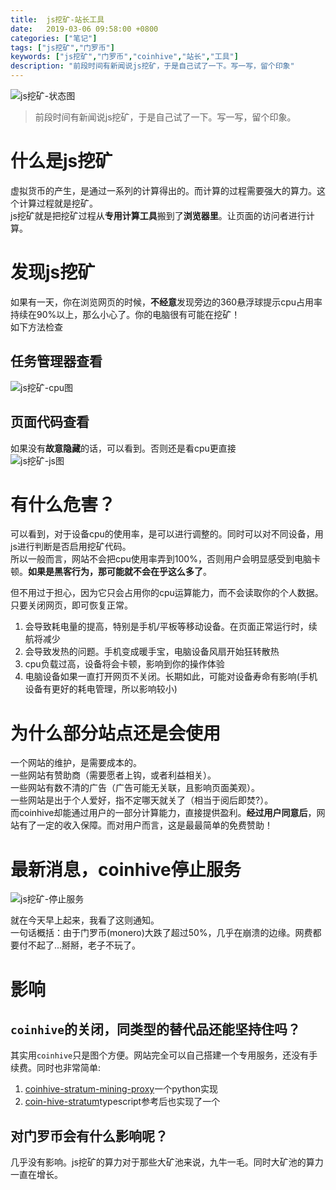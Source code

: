 ```yaml
---
title:  js挖矿-站长工具
date:   2019-03-06 09:58:00 +0800
categories: ["笔记"]
tags: ["js挖矿","门罗币"]
keywords: ["js挖矿","门罗币","coinhive","站长","工具"]
description: "前段时间有新闻说js挖矿，于是自己试了一下。写一写，留个印象"
---
```


![js挖矿-状态图](/images/server/js挖矿-状态图.jpg)  
> 前段时间有新闻说js挖矿，于是自己试了一下。写一写，留个印象。

什么是js挖矿
===
虚拟货币的产生，是通过一系列的计算得出的。而计算的过程需要强大的算力。这个计算过程就是挖矿。  
js挖矿就是把挖矿过程从**专用计算工具**搬到了**浏览器里**。让页面的访问者进行计算。

发现js挖矿
===
如果有一天，你在浏览网页的时候，**不经意**发现旁边的360悬浮球提示cpu占用率持续在90%以上，那么小心了。你的电脑很有可能在挖矿！  
如下方法检查  

任务管理器查看
---
![js挖矿-cpu图](/images/server/js挖矿-cpu图.jpg)

页面代码查看
---
如果没有**故意隐藏**的话，可以看到。否则还是看cpu更直接  
![js挖矿-js图](/images/server/js挖矿-js图.png)


有什么危害？
===
可以看到，对于设备cpu的使用率，是可以进行调整的。同时可以对不同设备，用js进行判断是否启用挖矿代码。  
所以一般而言，网站不会把cpu使用率弄到100%，否则用户会明显感受到电脑卡顿。**如果是黑客行为，那可能就不会在乎这么多了**。

但不用过于担心，因为它只会占用你的cpu运算能力，而不会读取你的个人数据。只要关闭网页，即可恢复正常。

1. 会导致耗电量的提高，特别是手机/平板等移动设备。在页面正常运行时，续航将减少
2. 会导致发热的问题。手机变成暖手宝，电脑设备风扇开始狂转散热
3. cpu负载过高，设备将会卡顿，影响到你的操作体验
4. 电脑设备如果一直打开网页不关闭。长期如此，可能对设备寿命有影响(手机设备有更好的耗电管理，所以影响较小)


为什么部分站点还是会使用
===
一个网站的维护，是需要成本的。  
一些网站有赞助商（需要愿者上钩，或者利益相关）。  
一些网站有数不清的广告（广告可能无关联，且影响页面美观）。  
一些网站是出于个人爱好，指不定哪天就关了（相当于阅后即焚?）。  
而coinhive却能通过用户的一部分计算能力，直接提供盈利。**经过用户同意后**，网站有了一定的收入保障。而对用户而言，这是最最简单的免费赞助！

最新消息，coinhive停止服务
===
![js挖矿-停止服务](/images/server/js挖矿-停止服务.jpg)

就在今天早上起来，我看了这则通知。  
一句话概括：由于门罗币(monero)大跌了超过50%，几乎在崩溃的边缘。网费都要付不起了...掰掰，老子不玩了。  


影响
===
`coinhive`的关闭，同类型的替代品还能坚持住吗？
---
其实用`coinhive`只是图个方便。网站完全可以自己搭建一个专用服务，还没有手续费。同时也非常简单:  

1. [coinhive-stratum-mining-proxy](https://github.com/x25/coinhive-stratum-mining-proxy)一个python实现
2. [coin-hive-stratum](https://github.com/cazala/coin-hive-stratum)typescript参考后也实现了一个


对**门罗币**会有什么影响呢？  
---
几乎没有影响。js挖矿的算力对于那些大矿池来说，九牛一毛。同时大矿池的算力一直在增长。

